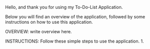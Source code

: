 Hello, and thank you for using my To-Do-List Application.

Below you will find an overview of the application, followed by some instructions on how to use this application.

OVERVIEW:
write overview here.

INSTRUCTIONS:
Follow these simple steps to use the application.
1.